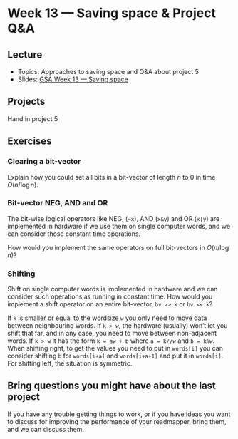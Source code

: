 # Week 13 — Saving space & Project Q&A

## Lecture

- Topics: Approaches to saving space and Q&A about project 5
- Slides: [GSA Week 13 — Saving space](../slides/GSA%20Week%2013%20--%20Saving%20space.pdf)

## Projects

Hand in project 5

## Exercises

### Clearing a bit-vector

Explain how you could set all bits in a bit-vector of length $n$ to 0 in time $O(n / \log n)$.

### Bit-vector NEG, AND and OR

The bit-wise logical operators like NEG, (`~x`), AND (`x&y`) and OR (`x|y`) are implemented in hardware if we use them on single computer words, and we can consider those constant time operations.

How would you implement the same operators on full bit-vectors in $O(n / \log n)$?

### Shifting

Shift on single computer words is implemented in hardware and we can consider such operations as running in constant time. How would you implement a shift operator on an entire bit-vector,  `bv >> k` or `bv << k`?

If `k` is smaller or equal to the wordsize `w` you only need to move data between neighbouring words. If `k > w`, the hardware (usually) won’t let you shift that far, and in any case, you need to move between non-adjacent words. If `k > w` it has the form `k = aw + b` where `a = k//w` and `b = k%w`. When shifting right, to get the values you need to put in `words[i]` you can consider shifting `b` for `words[i+a]` and `words[i+a+1]` and put it in `words[i]`. For shifting left, the situation is symmetric.

## Bring questions you might have about the last project

If you have any trouble getting things to work, or if you have ideas you want to discuss for improving the performance of your readmapper, bring them, and we can discuss them.

[fasta.python]: https://classroom.github.com/a/3p-4YDEy
[fasta.go]:     https://classroom.github.com/a/w34JR9FD
[fasta.c]:      https://classroom.github.com/a/ljTlT5NO

[fastq.python]: https://classroom.github.com/a/SNorpTI9
[fastq.go]:     https://classroom.github.com/a/6jiC7ED4
[fastq.c]:      https://classroom.github.com/a/F2ywXphR

[sam.python]: https://classroom.github.com/a/bfS1ecIR
[sam.go]:     https://classroom.github.com/a/C9D3A55s
[sam.c]:      https://classroom.github.com/a/a8lzL6Nz

[cigar.python]: https://classroom.github.com/a/8IzKU7c4
[cigar.go]:     https://classroom.github.com/a/E7lgdZbX
[cigar.c]:      https://classroom.github.com/a/QZniBOMN

[border.c]:      https://classroom.github.com/a/t1bzUNuD
[border.go]:     https://classroom.github.com/a/LsL_tdES
[border.python]: https://classroom.github.com/a/a8Igh8ws

[tree.traversal.c]:      https://classroom.github.com/a/sYzQx5sn
[tree.traversal.go]:     https://classroom.github.com/a/xyKOTvu2
[tree.traversal.python]: https://classroom.github.com/a/VKJGqpFE

[radix.sort.python]: https://classroom.github.com/a/1ja1pcoM
[radix.sort.go]:     https://classroom.github.com/a/SaHPc4w7
[radix.sort.c]:      https://classroom.github.com/a/ohYQlbYy

[bwt.python]: https://classroom.github.com/a/2QD5TvYV
[bwt.go]:     https://classroom.github.com/a/vbUZjfns
[bwt.c]:      https://classroom.github.com/a/hBxQ1k2k


